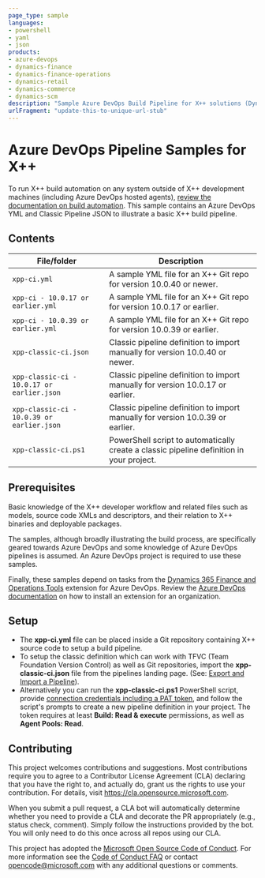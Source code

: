 ```yaml
---
page_type: sample
languages:
- powershell
- yaml
- json
products:
- azure-devops
- dynamics-finance
- dynamics-finance-operations
- dynamics-retail
- dynamics-commerce
- dynamics-scm
description: "Sample Azure DevOps Build Pipeline for X++ solutions (Dynamics 365)"
urlFragment: "update-this-to-unique-url-stub"
---
```


# Azure DevOps Pipeline Samples for X++

To run X++ build automation on any system outside of X++ development machines (including Azure DevOps hosted agents), [review the documentation on build automation](https://docs.microsoft.com/en-us/dynamics365/fin-ops-core/dev-itpro/dev-tools/hosted-build-automation). This sample contains an Azure DevOps YML and Classic Pipeline JSON to illustrate a basic X++ build pipeline.

## Contents

| File/folder       | Description                                |
|---                |---                                         |
| `xpp-ci.yml`      | A sample YML file for an X++ Git repo for version 10.0.40 or newer. |
| `xpp-ci - 10.0.17 or earlier.yml`      | A sample YML file for an X++ Git repo for version 10.0.17 or earlier. |
| `xpp-ci - 10.0.39 or earlier.yml`      | A sample YML file for an X++ Git repo for version 10.0.39 or earlier. |
| `xpp-classic-ci.json` | Classic pipeline definition to import manually for version 10.0.40 or newer. |
| `xpp-classic-ci - 10.0.17 or earlier.json` | Classic pipeline definition to import manually for version 10.0.17 or earlier. |
| `xpp-classic-ci - 10.0.39 or earlier.json` | Classic pipeline definition to import manually for version 10.0.39 or earlier. |
| `xpp-classic-ci.ps1`  | PowerShell script to automatically create a classic pipeline definition in your project. |

## Prerequisites

Basic knowledge of the X++ developer workflow and related files such as models, source code XMLs and descriptors, and their relation to X++ binaries and deployable packages.

The samples, although broadly illustrating the build process, are specifically geared towards Azure DevOps and some knowledge of Azure DevOps pipelines is assumed. An Azure DevOps project is required to use these samples.

Finally, these samples depend on tasks from the [Dynamics 365 Finance and Operations Tools](https://marketplace.visualstudio.com/items?itemName=Dyn365FinOps.dynamics365-finops-tools) extension for Azure DevOps. Review the [Azure DevOps documentation](https://docs.microsoft.com/en-us/azure/devops/marketplace/install-extension?view=azure-devops&tabs=browser) on how to install an extension for an organization.

## Setup

- The **xpp-ci.yml** file can be placed inside a Git repository containing X++ source code to setup a build pipeline.
- To setup the classic definition which can work with TFVC (Team Foundation Version Control) as well as Git repositories, import the **xpp-classic-ci.json** file from the pipelines landing page. (See: [Export and Import a Pipeline](https://docs.microsoft.com/en-us/azure/devops/pipelines/create-first-pipeline?view=azure-devops&tabs=java%2Cclassic%2Cbrowser%2Ctfs-2018-2#export-and-import-a-pipeline)). 
- Alternatively you can run the **xpp-classic-ci.ps1** PowerShell script, provide [connection credentials including a PAT token](https://docs.microsoft.com/en-us/azure/devops/organizations/accounts/use-personal-access-tokens-to-authenticate?view=azure-devops&tabs=preview-page#create-personal-access-tokens-to-authenticate-access), and follow the script's prompts to create a new pipeline definition in your project. The token requires at least **Build: Read & execute** permissions, as well as **Agent Pools: Read**.

## Contributing

This project welcomes contributions and suggestions.  Most contributions require you to agree to a
Contributor License Agreement (CLA) declaring that you have the right to, and actually do, grant us
the rights to use your contribution. For details, visit https://cla.opensource.microsoft.com.

When you submit a pull request, a CLA bot will automatically determine whether you need to provide
a CLA and decorate the PR appropriately (e.g., status check, comment). Simply follow the instructions
provided by the bot. You will only need to do this once across all repos using our CLA.

This project has adopted the [Microsoft Open Source Code of Conduct](https://opensource.microsoft.com/codeofconduct/).
For more information see the [Code of Conduct FAQ](https://opensource.microsoft.com/codeofconduct/faq/) or
contact [opencode@microsoft.com](mailto:opencode@microsoft.com) with any additional questions or comments.
